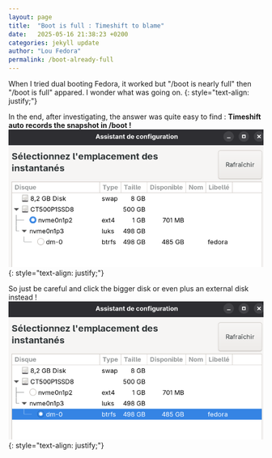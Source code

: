 ```yaml
---
layout: page
title:  "Boot is full : Timeshift to blame"
date:   2025-05-16 21:38:23 +0200
categories: jekyll update
author: "Lou Fedora"
permalink: /boot-already-full
---
```

When I tried dual booting Fedora, it worked but "/boot is nearly full" then "/boot is full" appared. I wonder what was going on.
{: style="text-align: justify;"}

In the end, after investigating, the answer was quite easy to find : <b>Timeshift auto records the snapshot in /boot !</b>
![time_default](/assets/images/time-default.jpg)
{: style="text-align: justify;"}

So just be careful and click the bigger disk or even plus an external disk instead !
![time_good](/assets/images/time-good.jpg)
{: style="text-align: justify;"}
